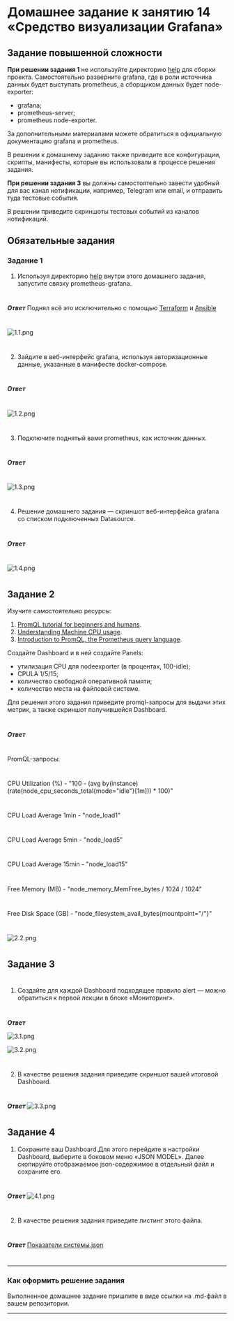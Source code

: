 # Домашнее задание к занятию 14 «Средство визуализации Grafana»

## Задание повышенной сложности

**При решении задания 1** не используйте директорию [help](./help) для сборки проекта. Самостоятельно разверните grafana, где в роли источника данных будет выступать prometheus, а сборщиком данных будет node-exporter:

- grafana;
- prometheus-server;
- prometheus node-exporter.

За дополнительными материалами можете обратиться в официальную документацию grafana и prometheus.

В решении к домашнему заданию также приведите все конфигурации, скрипты, манифесты, которые вы 
использовали в процессе решения задания.

**При решении задания 3** вы должны самостоятельно завести удобный для вас канал нотификации, например, Telegram или email, и отправить туда тестовые события.

В решении приведите скриншоты тестовых событий из каналов нотификаций.

## Обязательные задания

### Задание 1

1. Используя директорию [help](./help) внутри этого домашнего задания, запустите связку prometheus-grafana.
#
***Ответ***
Поднял всё это исключительно с помощью [Terraform](https://github.com/Liberaty/mon_hw_2/tree/main/terraform) и [Ansible](https://github.com/Liberaty/mon_hw_2/tree/main/ansible)
#
![1.1.png](https://github.com/Liberaty/mon_hw_2/blob/main/img/1.1.png?raw=true)
#
2. Зайдите в веб-интерфейс grafana, используя авторизационные данные, указанные в манифесте docker-compose.
#
***Ответ***
#
![1.2.png](https://github.com/Liberaty/mon_hw_2/blob/main/img/1.2.png?raw=true)
#
3. Подключите поднятый вами prometheus, как источник данных.
#
***Ответ***
#
![1.3.png](https://github.com/Liberaty/mon_hw_2/blob/main/img/1.3.png?raw=true)
#
4. Решение домашнего задания — скриншот веб-интерфейса grafana со списком подключенных Datasource.
#
***Ответ***
#
![1.4.png](https://github.com/Liberaty/mon_hw_2/blob/main/img/1.4.png?raw=true)
#

## Задание 2

Изучите самостоятельно ресурсы:

1. [PromQL tutorial for beginners and humans](https://valyala.medium.com/promql-tutorial-for-beginners-9ab455142085).
2. [Understanding Machine CPU usage](https://www.robustperception.io/understanding-machine-cpu-usage).
3. [Introduction to PromQL, the Prometheus query language](https://grafana.com/blog/2020/02/04/introduction-to-promql-the-prometheus-query-language/).

Создайте Dashboard и в ней создайте Panels:

- утилизация CPU для nodeexporter (в процентах, 100-idle);
- CPULA 1/5/15;
- количество свободной оперативной памяти;
- количество места на файловой системе.

Для решения этого задания приведите promql-запросы для выдачи этих метрик, а также скриншот получившейся Dashboard.
#
***Ответ***
#
PromQL-запросы:
#
CPU Utilization (%) - "100 - (avg by(instance)(rate(node_cpu_seconds_total{mode="idle"}[1m])) * 100)"
#
CPU Load Average 1min - "node_load1"
#
CPU Load Average 5min - "node_load5"
#
CPU Load Average 15min - "node_load15"
#
Free Memory (MB) - "node_memory_MemFree_bytes / 1024 / 1024"
#
Free Disk Space (GB) - "node_filesystem_avail_bytes{mountpoint="/"}"
#
![2.2.png](https://github.com/Liberaty/mon_hw_2/blob/main/img/2.2.png?raw=true)
#
## Задание 3
#
1. Создайте для каждой Dashboard подходящее правило alert — можно обратиться к первой лекции в блоке «Мониторинг».
#
***Ответ***

![3.1.png](https://github.com/Liberaty/mon_hw_2/blob/main/img/3.1.png?raw=true)

![3.2.png](https://github.com/Liberaty/mon_hw_2/blob/main/img/3.2.png?raw=true)
#
2. В качестве решения задания приведите скриншот вашей итоговой Dashboard.
#
***Ответ***
![3.3.png](https://github.com/Liberaty/mon_hw_2/blob/main/img/3.3.png?raw=true)
#
## Задание 4

1. Сохраните ваш Dashboard.Для этого перейдите в настройки Dashboard, выберите в боковом меню «JSON MODEL». Далее скопируйте отображаемое json-содержимое в отдельный файл и сохраните его.
#
***Ответ***
![4.1.png](https://github.com/Liberaty/mon_hw_2/blob/main/img/4.1.png?raw=true)
#
2. В качестве решения задания приведите листинг этого файла.
#
***Ответ***
[Показатели системы.json](https://github.com/Liberaty/mon_hw_2/blob/main/Показатели%20системы-1754248814845.json)
#
---

### Как оформить решение задания

Выполненное домашнее задание пришлите в виде ссылки на .md-файл в вашем репозитории.

---
